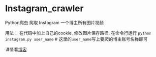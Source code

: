 # Instagram_crawler
Python爬虫 爬取 Instagram 一个博主所有图片视频

用法：
在代码中加上自己的cookie,
修改图片保存路径,
在命令行运行 `python instagram.py user_name`  # 这里的`user_name`写上要爬的博主账号名称即可

详情看[博客](https://www.linqingmaoer.cn/?p=130)
